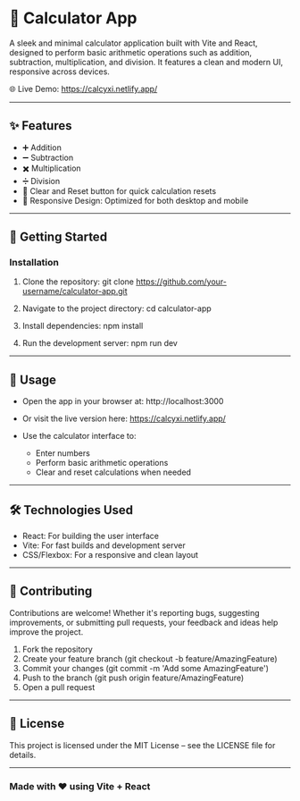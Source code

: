 # 📱 Calculator App

A sleek and minimal calculator application built with Vite and React, designed to perform basic arithmetic operations such as addition, subtraction, multiplication, and division. It features a clean and modern UI, responsive across devices.

🌐 Live Demo: https://calcyxi.netlify.app/

---

## ✨ Features

- ➕ Addition
- ➖ Subtraction
- ✖️ Multiplication
- ➗ Division
- 🔄 Clear and Reset button for quick calculation resets
- 📱 Responsive Design: Optimized for both desktop and mobile

---

## 🚀 Getting Started

### Installation

1. Clone the repository:
   git clone https://github.com/your-username/calculator-app.git

2. Navigate to the project directory:
   cd calculator-app

3. Install dependencies:
   npm install

4. Run the development server:
   npm run dev

---

## 📖 Usage

- Open the app in your browser at:
  http://localhost:3000

- Or visit the live version here: https://calcyxi.netlify.app/

- Use the calculator interface to:
  - Enter numbers
  - Perform basic arithmetic operations
  - Clear and reset calculations when needed

---

## 🛠️ Technologies Used

- React: For building the user interface
- Vite: For fast builds and development server
- CSS/Flexbox: For a responsive and clean layout

---

## 🤝 Contributing

Contributions are welcome! Whether it's reporting bugs, suggesting improvements, or submitting pull requests, your feedback and ideas help improve the project.

1. Fork the repository
2. Create your feature branch (git checkout -b feature/AmazingFeature)
3. Commit your changes (git commit -m 'Add some AmazingFeature')
4. Push to the branch (git push origin feature/AmazingFeature)
5. Open a pull request

---

## 📜 License

This project is licensed under the MIT License – see the LICENSE file for details.

---

### Made with ❤️ using Vite + React
